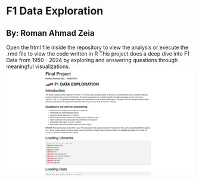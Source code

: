 # F1 Data Exploration
## By: Roman Ahmad Zeia
Open the html file inside the repository to view the analysis or execute the .rmd file to view the code written in R 
This project does a deep dive into F1 Data from 1950 - 2024 by exploring and answering questions through meaningful visualizations.
![Sneak Peek](f1-screenshot.png)
